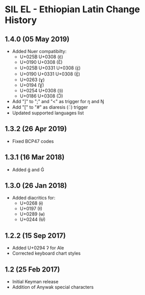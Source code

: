 SIL EL - Ethiopian Latin Change History
=======================================

1.4.0 (05 May 2019)
-------------------
* Added Nuer compatibilty:
  - U+025B U+0308 (ɛ̈)
  - U+0190 U+0308 (Ɛ̈)
  - U+025B U+0331 U+0308 (ɛ̱̈)
  - U+0190 U+0331 U+0308 (Ɛ̱̈)
  - U+0263 (ɣ)
  - U+0194 (Ɣ)
  - U+0254 U+0308 (ɔ̈)
  - U+0186 U+0308 (Ɔ̈)
* Add "]" to ";" and "<" as trigger for ŋ and Ŋ
* Add "[" to "#" as diaresis (◌̈) trigger
* Updated supported languages list

1.3.2 (26 Apr 2019)
-------------------
* Fixed BCP47 codes

1.3.1 (16 Mar 2018)
-------------------

* Added ǵ and Ǵ

1.3.0 (26 Jan 2018)
-------------------

* Added diacritics for:
  - U+0268 (ɨ)
  - U+0197 (Ɨ)
  - U+0289 (ʉ)
  - U+0244 (Ʉ)

1.2.2 (15 Sep 2017)
-------------------

* Added U+0294 ʔ for Ale
* Corrected keyboard chart styles

1.2 (25 Feb 2017)
-----------------

* Initial Keyman release
* Addition of Anywak special characters
